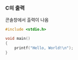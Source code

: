 
### C의 출력

콘솔창에서 출력이 나옴

```cpp
#include <stdio.h>

void main()
{
    printf("Hello, World!\n");
}
```

